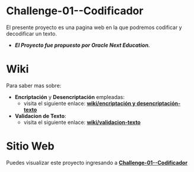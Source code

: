 # **Challenge-01--Codificador**
El presente proyecto es una pagina web en la que podremos codificar y decodificar un texto.

* ***El Proyecto fue propuesto por Oracle Next Education.***
  
# **Wiki**

Para saber mas sobre:
* **Encriptación** y **Desencriptación** empleadas:
    * visita el siguiente enlace: [**wiki/encriptación y desencriptación-texto**](https://github.com/sandovaldavid/Challenge-01--Codificador.wiki.git)
* **Validacion de Texto**:
  * visita el siguiente enlace: [**wiki/validacion-texto**]([enlace](https://github.com/sandovaldavid/Challenge-01--Codificador.wiki.git))
# **Sitio Web**
Puedes visualizar este proyecto ingresando a [**Challenge-01--Codificador**](https://sandovaldavid.github.io/Challenge-01--Codificador/)
